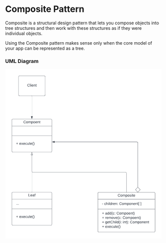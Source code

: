 # Composite Pattern
Composite is a structural design pattern that lets you compose objects into tree structures and then work with these structures as if they were individual objects.

Using the Composite pattern makes sense only when the core model of your app can be represented as a tree.

### UML Diagram
![uml](../assets/composite.png)